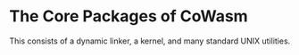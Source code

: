 # The Core Packages of CoWasm

This consists of a dynamic linker, a kernel, and many standard UNIX utilities.
